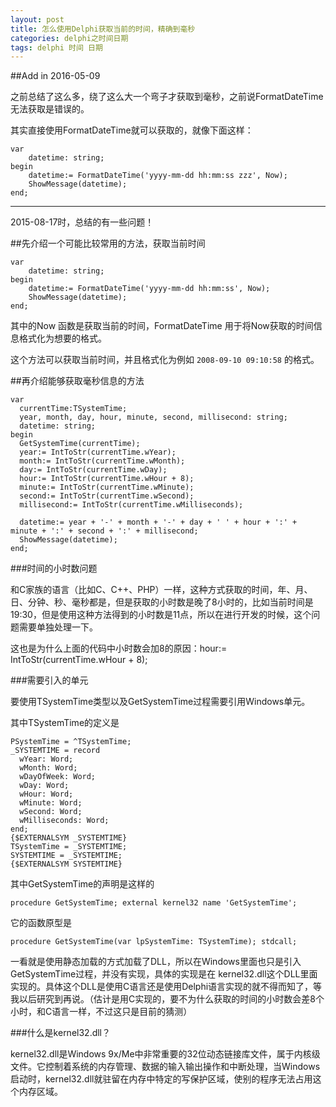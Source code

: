 ```yaml
---
layout: post
title: 怎么使用Delphi获取当前的时间，精确到毫秒
categories: delphi之时间日期
tags: delphi 时间 日期
---
```


##Add in 2016-05-09

之前总结了这么多，绕了这么大一个弯子才获取到毫秒，之前说FormatDateTime无法获取是错误的。

其实直接使用FormatDateTime就可以获取的，就像下面这样：

```
var
    datetime: string;
begin
    datetime:= FormatDateTime('yyyy-mm-dd hh:mm:ss zzz', Now);
    ShowMessage(datetime);
end;
```

---

2015-08-17时，总结的有一些问题！

##先介绍一个可能比较常用的方法，获取当前时间

```
var
    datetime: string;
begin
    datetime:= FormatDateTime('yyyy-mm-dd hh:mm:ss', Now);
    ShowMessage(datetime);
end;
```

其中的Now 函数是获取当前的时间，FormatDateTime 用于将Now获取的时间信息格式化为想要的格式。

这个方法可以获取当前时间，并且格式化为例如 `2008-09-10 09:10:58` 的格式。


##再介绍能够获取毫秒信息的方法

```
var
  currentTime:TSystemTime;
  year, month, day, hour, minute, second, millisecond: string;
  datetime: string;
begin
  GetSystemTime(currentTime);
  year:= IntToStr(currentTime.wYear);
  month:= IntToStr(currentTime.wMonth);
  day:= IntToStr(currentTime.wDay);
  hour:= IntToStr(currentTime.wHour + 8);
  minute:= IntToStr(currentTime.wMinute);
  second:= IntToStr(currentTime.wSecond);
  millisecond:= IntToStr(currentTime.wMilliseconds);
    
  datetime:= year + '-' + month + '-' + day + ' ' + hour + ':' + minute + ':' + second + ':' + millisecond;
  ShowMessage(datetime);
end;
```

###时间的小时数问题

和C家族的语言（比如C、C++、PHP）一样，这种方式获取的时间，年、月、日、分钟、秒、毫秒都是，但是获取的小时数是晚了8小时的，比如当前时间是19:30，但是使用这种方法得到的小时数是11点，所以在进行开发的时候，这个问题需要单独处理一下。

这也是为什么上面的代码中小时数会加8的原因：hour:= IntToStr(currentTime.wHour + 8);

###需要引入的单元

要使用TSystemTime类型以及GetSystemTime过程需要引用Windows单元。

其中TSystemTime的定义是

```
PSystemTime = ^TSystemTime;
_SYSTEMTIME = record
  wYear: Word;
  wMonth: Word;
  wDayOfWeek: Word;
  wDay: Word;
  wHour: Word;
  wMinute: Word;
  wSecond: Word;
  wMilliseconds: Word;
end;
{$EXTERNALSYM _SYSTEMTIME}
TSystemTime = _SYSTEMTIME;
SYSTEMTIME = _SYSTEMTIME;
{$EXTERNALSYM SYSTEMTIME}
```

其中GetSystemTime的声明是这样的

```
procedure GetSystemTime; external kernel32 name 'GetSystemTime';
```

它的函数原型是

```
procedure GetSystemTime(var lpSystemTime: TSystemTime); stdcall;
```

一看就是使用静态加载的方式加载了DLL，所以在Windows里面也只是引入GetSystemTime过程，并没有实现，具体的实现是在 kernel32.dll这个DLL里面实现的。具体这个DLL是使用C语言还是使用Delphi语言实现的就不得而知了，等我以后研究到再说。（估计是用C实现的，要不为什么获取的时间的小时数会差8个小时，和C语言一样，不过这只是目前的猜测）

###什么是kernel32.dll？

kernel32.dll是Windows 9x/Me中非常重要的32位动态链接库文件，属于内核级文件。它控制着系统的内存管理、数据的输入输出操作和中断处理，当Windows启动时，kernel32.dll就驻留在内存中特定的写保护区域，使别的程序无法占用这个内存区域。
